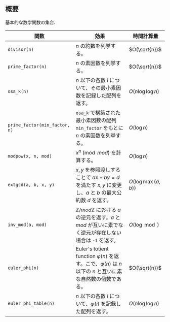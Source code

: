 ## 概要
基本的な数学関数の集合.

| 関数                          | 効果                                                                                                                    | 時間計算量          |
| ----------------------------- | ----------------------------------------------------------------------------------------------------------------------- | ------------------- |
| `divisor(n)`                  | $n$ の約数を列挙する。                                                                                                  | $O(\sqrt{n})$       |
| `prime_factor(n)`             | $n$ の素因数を列挙する。                                                                                                | $O(\sqrt{n})$       |
| `osa_k(n)`                    | $n$ 以下の各数 $i$ について、その最小素因数を記録した配列を返す。                                                       | $O(n \log \log n)$  |
| `prime_factor(min_factor, n)` | `osa_k` で構築された最小素因数の配列 `min_factor` をもとに $n$ の素因数を列挙する。                                     | $O(\log n)$         |
| `modpow(x, n, mod)`           | $x^n \pmod{mod}$ を計算する。                                                                                           | $O(\log n)$         |
| `extgcd(a, b, x, y)`          | $x, y$ を参照渡しすることで $ax + by = d$ を満たす $x, y$ に変更し、$a$ と $b$ の最大公約数 $d$ を返す。                | $O(\log \max(a,b))$ |
| `inv_mod(a, mod)`             | $\mathbb{Z}/mod\mathbb{Z}$ における $a$ の逆元を返す。$a$ と $mod$ が互いに素でなく逆元が存在しない場合は `-1` を返す。 | $O(\log \bmod)$     |
| `euler_phi(n)`                | Euler's totient function $\varphi(n)$ を返す。こで、$\varphi(n)$ は $n$ 以下の $n$ と互いに素な自然数の個数である。     | $O(\sqrt{n})$       |
| `euler_phi_table(n)`          | $n$ 以下の各数 $i$ について、$\varphi(i)$ を記録した配列を返す。                                                        | $O(n \log \log n)$  |
